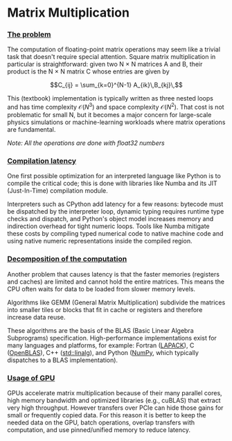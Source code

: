 # Matrix Multiplication

### [The problem](1-original.py)
The computation of floating-point matrix operations may seem like a trivial task that doesn't require special attention. Square matrix multiplication in particular is straightforward: given two N × N matrices A and B, their product is the N × N matrix C whose entries are given by

$$C_{ij} = \sum_{k=0}^{N-1} A_{ik}\,B_{kj}\,$$

This (textbook) implementation is typically written as three nested loops and has time complexity $\mathcal{O}(N^3)$ and space complexity $\mathcal{O}(N^2)$. That cost is not problematic for small N, but it becomes a major concern for large-scale physics simulations or machine-learning workloads where matrix operations are fundamental.

_Note: All the operations are done with float32 numbers_

### [Compilation latency](2-original-numba.py)
One first possible optimization for an interpreted language like Python is to compile the critical code; this is done with libraries like Numba and its JIT (Just-In-Time) compilation module.

Interpreters such as CPython add latency for a few reasons: bytecode must be dispatched by the interpreter loop, dynamic typing requires runtime type checks and dispatch, and Python's object model increases memory and indirection overhead for tight numeric loops. Tools like Numba mitigate these costs by compiling typed numerical code to native machine code and using native numeric representations inside the compiled region.

### [Decomposition of the computation](3-matmul.py)
Another problem that causes latency is that the faster memories (registers and caches) are limited and cannot hold the entire matrices. This means the CPU often waits for data to be loaded from slower memory levels.

Algorithms like GEMM (General Matrix Multiplication) subdivide the matrices into smaller tiles or blocks that fit in cache or registers and therefore increase data reuse.

These algorithms are the basis of the BLAS (Basic Linear Algebra Subprograms) specification. High-performance implementations exist for many languages and platforms, for example: Fortran ([LAPACK](https://www.netlib.org/lapack/)), C ([OpenBLAS](http://www.openmathlib.org/OpenBLAS/)), C++ ([std::linalg](https://www.en.cppreference.com/w/cpp/numeric/linalg.html)), and Python ([NumPy](https://numpy.org/doc/stable/reference/generated/numpy.matmul.html), which typically dispatches to a BLAS implementation).

### [Usage of GPU](4-tensorflow.py)
GPUs accelerate matrix multiplication because of their many parallel cores, high memory bandwidth and optimized libraries (e.g., cuBLAS) that extract very high throughput. However transfers over PCIe can hide those gains for small or frequently copied data. For this reason it is better to keep the needed data on the GPU, batch operations, overlap transfers with computation, and use pinned/unified memory to reduce latency.